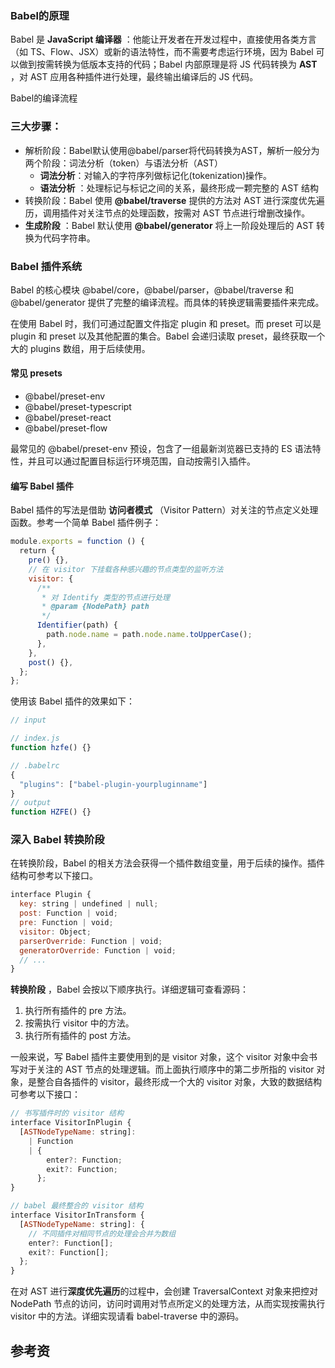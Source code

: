 ### Babel的原理

Babel 是  **JavaScript 编译器** ：他能让开发者在开发过程中，直接使用各类方言（如 TS、Flow、JSX）或新的语法特性，而不需要考虑运行环境，因为 Babel 可以做到按需转换为低版本支持的代码；Babel 内部原理是将 JS 代码转换为  **AST** ，对 AST 应用各种插件进行处理，最终输出编译后的 JS 代码。

Babel的编译流程

### 三大步骤：

* 解析阶段：Babel默认使用@babel/parser将代码转换为AST，解析一般分为两个阶段：词法分析（token）与语法分析（AST）
  * **词法分析**：对输入的字符序列做标记化(tokenization)操作。
  * **语法分析** ：处理标记与标记之间的关系，最终形成一颗完整的 AST 结构
* 转换阶段：Babel 使用 **@babel/traverse** 提供的方法对 AST 进行深度优先遍历，调用插件对关注节点的处理函数，按需对 AST 节点进行增删改操作。
* **生成阶段** ：Babel 默认使用 **@babel/generator** 将上一阶段处理后的 AST 转换为代码字符串。

### Babel 插件系统


Babel 的核心模块 @babel/core，@babel/parser，@babel/traverse 和 @babel/generator 提供了完整的编译流程。而具体的转换逻辑需要插件来完成。

在使用 Babel 时，我们可通过配置文件指定 plugin 和 preset。而 preset 可以是 plugin 和 preset 以及其他配置的集合。Babel 会递归读取 preset，最终获取一个大的 plugins 数组，用于后续使用。


#### 常见 presets

* @babel/preset-env
* @babel/preset-typescript
* @babel/preset-react
* @babel/preset-flow

最常见的 @babel/preset-env 预设，包含了一组最新浏览器已支持的 ES 语法特性，并且可以通过配置目标运行环境范围，自动按需引入插件。

#### 编写 Babel 插件

Babel 插件的写法是借助 **访问者模式** （Visitor Pattern）对关注的节点定义处理函数。参考一个简单 Babel 插件例子：

```js
module.exports = function () {
  return {
    pre() {},
    // 在 visitor 下挂载各种感兴趣的节点类型的监听方法
    visitor: {
      /**
       * 对 Identify 类型的节点进行处理
       * @param {NodePath} path
       */
      Identifier(path) {
        path.node.name = path.node.name.toUpperCase();
      },
    },
    post() {},
  };
};

```

使用该 Babel 插件的效果如下：

```js
// input

// index.js
function hzfe() {}

// .babelrc
{
  "plugins": ["babel-plugin-yourpluginname"]
}
// output
function HZFE() {}

```

### 深入 Babel 转换阶段

在转换阶段，Babel 的相关方法会获得一个插件数组变量，用于后续的操作。插件结构可参考以下接口。

```js
interface Plugin {
  key: string | undefined | null;
  post: Function | void;
  pre: Function | void;
  visitor: Object;
  parserOverride: Function | void;
  generatorOverride: Function | void;
  // ...
}

```


 **转换阶段** ，Babel 会按以下顺序执行。详细逻辑可查看源码：

1. 执行所有插件的 pre 方法。
2. 按需执行 visitor 中的方法。
3. 执行所有插件的 post 方法。

一般来说，写 Babel 插件主要使用到的是 visitor 对象，这个 visitor 对象中会书写对于关注的 AST 节点的处理逻辑。而上面执行顺序中的第二步所指的 visitor 对象，是整合自各插件的 visitor，最终形成一个大的 visitor 对象，大致的数据结构可参考以下接口：

```js
// 书写插件时的 visitor 结构
interface VisitorInPlugin {
  [ASTNodeTypeName: string]:
    | Function
    | {
        enter?: Function;
        exit?: Function;
      };
}

// babel 最终整合的 visitor 结构
interface VisitorInTransform {
  [ASTNodeTypeName: string]: {
    // 不同插件对相同节点的处理会合并为数组
    enter?: Function[];
    exit?: Function[];
  };
}

```


在对 AST 进行**深度优先遍历**的过程中，会创建 TraversalContext 对象来把控对 NodePath 节点的访问，访问时调用对节点所定义的处理方法，从而实现按需执行 visitor 中的方法。详细实现请看 babel-traverse 中的源码。

## 参考资
